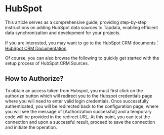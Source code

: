 # HubSpot

This article serves as a comprehensive guide, providing step-by-step instructions on adding HubSpot data sources to Tapdata, enabling efficient data synchronization and development for your projects.

If you are interested, you may want to go to the HubSpot CRM documents：[HubSpot CRM Documentation](https://www.hubspot.com/).

Of course, you can also browse the following to quickly get started with the setup process of HubSpot CRM Sources.

## How to Authorize?

To obtain an access token from Hubspot, you must first click on the authorize button which will redirect you to the Hubspot credentials page where you will need to enter valid login credentials. Once successfully authenticated, you will be redirected back to the configuration page, where you will see the message of [Authorization successful] and a temporary code will be provided in the redirect URL. At this point, you can test the connection and upon a successful result, proceed to save the connection and initiate the operation.